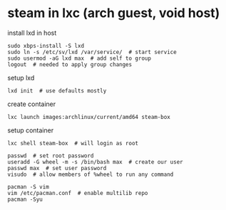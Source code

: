 # steam in lxc (arch guest, void host)

install lxd in host

```shell
sudo xbps-install -S lxd
sudo ln -s /etc/sv/lxd /var/service/  # start service
sudo usermod -aG lxd max  # add self to group
logout  # needed to apply group changes
```

setup lxd

```shell
lxd init  # use defaults mostly
```

create container

```shell
lxc launch images:archlinux/current/amd64 steam-box
```

setup container

```shell
lxc shell steam-box  # will login as root

passwd  # set root password
useradd -G wheel -m -s /bin/bash max  # create our user
passwd max  # set user password
visudo  # allow members of %wheel to run any command

pacman -S vim
vim /etc/pacman.conf  # enable multilib repo
pacman -Syu
```
